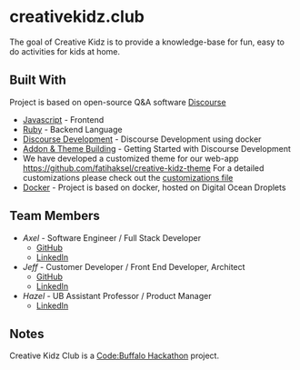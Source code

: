 # creativekidz.club
The goal of Creative Kidz is to provide a knowledge-base for fun, easy to do activities for kids at home.



## Built With

Project is based on open-source Q&A software [Discourse](https://en.wikipedia.org/wiki/Discourse_(software))

* [Javascript](https://developer.mozilla.org/en-US/docs/Web/JavaScript) - Frontend
* [Ruby](https://www.ruby-lang.org/en/) - Backend Language
* [Discourse Development](https://meta.discourse.org/t/beginners-guide-to-install-discourse-for-development-using-docker/102009) - Discourse Development using docker
* [Addon & Theme Building](https://www.broculos.net/2015/09/getting-started-with-discourse.html) - Getting Started with Discourse Development
* We have developed a customized theme for our web-app https://github.com/fatihaksel/creative-kidz-theme For a detailed customizations please check out the [customizations file](./customizations.md)
* [Docker](https://www.docker.com/) - Project is based on docker, hosted on Digital Ocean Droplets


## Team Members

* *Axel* - Software Engineer / Full Stack Developer
    * [GitHub](https://github.com/fatihaksel)
    * [LinkedIn](https://www.linkedin.com/in/fatih-aksel/)
* *Jeff* - Customer Developer / Front End Developer, Architect
    * [GitHub](https://github.com/wayraw)
    * [LinkedIn](https://www.linkedin.com/in/jeffraugh/)
* *Hazel* - UB Assistant Professor / Product Manager
    * [LinkedIn](https://www.linkedin.com/in/hacer-aksel-79062867/)


## Notes

Creative Kidz Club is a [Code:Buffalo Hackathon](https://www.43north.org/code-buffalo/) project.
